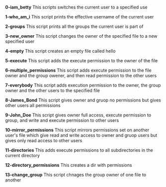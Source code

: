**0-iam_betty**
This scripts switches the current user to a specified use

**1-who_am_i**
This script prints the effective username of the current user

**2-groups**
This script prints all the groups the current user is part of

**3-new_owner**
This script changes the owner of the specified file to a new specified user

**4-empty**
This script creates an empty file called hello

**5-execute**
This script adds the execute permission to the owner of the file

**6-multiple_permissions**
This script adds execute permission to the file owner and the group owener, and then read permission to the other users

**7-everybody**
This script adds execution permission to the owner, the group owner and the other users to the specified file

**8-James_Bond**
This script gives owner and gruop no permissions but gives other users all permissions

**9-John_Doe**
This script gives owner full access, execute permission to group, and write and execute permission to other users

**10-mirror_permissions**
This script mirrors permissions set on another user's file which give  read and write access to owner and gruop users but gives only read access to other users

**11-directories**
This adds execute permissions to all subdirectories in the current directory

**12-directory_permissions**
This creates a dir with permissions

**13-change_group**
This script chnages the group owner of one file to another


